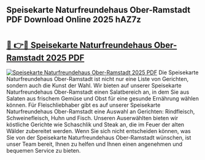 ## Speisekarte Naturfreundehaus Ober-Ramstadt PDF Download Online 2025 hAZ7z

# <h2><a href="http://gcahg1.nevu.top/?p=Speisekarte+Naturfreundehaus+Ober-Ramstadt">🔗 👉🔴 Speisekarte Naturfreundehaus Ober-Ramstadt 2025 PDF</a></h2>

[![Speisekarte Naturfreundehaus Ober-Ramstadt 2025 PDF](https://i.imgur.com/dBaPXMq.png)](http://gcahg1.nevu.top/?p=Speisekarte+Naturfreundehaus+Ober-Ramstadt)
Die Speisekarte Naturfreundehaus Ober-Ramstadt ist nicht nur eine Liste von Gerichten, sondern auch die Kunst der Wahl. Wir bieten auf unserer Speisekarte Naturfreundehaus Ober-Ramstadt einen Salatbereich an, in dem Sie aus Salaten aus frischem Gemüse und Obst für eine gesunde Ernährung wählen können. Für Fleischliebhaber gibt es auf unserer Speisekarte Naturfreundehaus Ober-Ramstadt eine Auswahl an Gerichten: Rindfleisch, Schweinefleisch, Huhn und Fisch. Unseren Auserwählten bieten wir köstliche Gerichte wie Schaschlik und Steak an, die im Feuer der alten Wälder zubereitet werden. Wenn Sie sich nicht entscheiden können, was Sie von der Speisekarte Naturfreundehaus Ober-Ramstadt wünschen, ist unser Team bereit, Ihnen zu helfen und Ihnen einen angenehmen und bequemen Service zu bieten.

